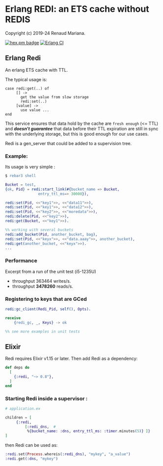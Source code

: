 # Erlang REDI: an ETS cache without REDIS

Copyright (c) 2019-24 Renaud Mariana.

[![hex.pm badge](https://img.shields.io/badge/Package%20on%20hex.pm-informational)](https://hex.pm/packages/redi)
[![Erlang CI](https://github.com/bougueil/erlang-redi/actions/workflows/ci.yml/badge.svg)](https://github.com/bougueil/erlang-redi/actions/workflows/ci.yml)


## Erlang Redi

An erlang ETS cache with TTL.

The typical usage is:
```
case redi:get(..) of
     [] ->
       get the value from slow storage
       redi:set(..)
     [value] ->
       use value ...
end
```

This service ensures that data hold by the cache are `fresh enough` (<= TTL) and ***doesn't guarantee*** that data before their TTL expiration are still in sync with the underlying storage, but this is good enough for our use cases.

Redi is a gen_server that could be added to a supervision tree.

### Example:


Its usage is very simple :

```erlang
$ rebar3 shell

Bucket = test,
{ok, Pid} = redi:start_link(#{bucket_name => Bucket,
		       entry_ttl_ms=> 30000}),

redi:set(Pid, <<"key1">>, <<"data11">>),
redi:set(Pid, <<"key1">>, <<"data12">>),
redi:set(Pid, <<"key2">>, <<"moredata">>),
redi:delete(Pid, <<"key2">>),
redi:get(Bucket, <<"key1">>).

%% working with several buckets
redi:add_bucket(Pid, another_bucket, bag),
redi:set(Pid, <<"keyx">>, <<"data.aaay">>, another_bucket),
redi:get(another_bucket, <<"keyx">>).
...
```

### Performance

Excerpt from a run of the unit test (i5-1235U)

- throughput 363464 writes/s.
- throughput **3478260** reads/s.

### Registering to keys that are GCed

```erlang
redi:gc_client(Redi_Pid, self(), Opts).

receive
	{redi_gc, _, Keys} -> ok

%% see more examples in unit tests
```

## Elixir

Redi requires Elixir v1.15 or later. Then add Redi as a dependency:

```elixir
def deps do
  [
    {:redi, "~> 0.8"},
  ]
end
```

### Starting Redi inside a supervisor :

```elixir
# application.ex 

children = [
     {:redi,
         [:redi_dns,  # 
          %{bucket_name: :dns, entry_ttl_ms: :timer.minutes(5)} ]}
]
```      
then Redi can be used as:
```elixir
:redi.set(Process.whereis(:redi_dns), "mykey", "a_value")
:redi.get(:dns, "mykey")
```
